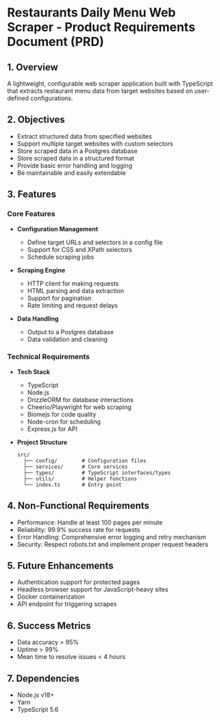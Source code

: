 # Restaurants Daily Menu Web Scraper - Product Requirements Document (PRD)

## 1. Overview
A lightweight, configurable web scraper application built with TypeScript that extracts restaurant menu data from target websites based on user-defined configurations.

## 2. Objectives
- Extract structured data from specified websites
- Support multiple target websites with custom selectors
- Store scraped data in a Postgres database
- Store scraped data in a structured format
- Provide basic error handling and logging
- Be maintainable and easily extendable

## 3. Features

### Core Features
- **Configuration Management**
  - Define target URLs and selectors in a config file
  - Support for CSS and XPath selectors
  - Schedule scraping jobs

- **Scraping Engine**
  - HTTP client for making requests
  - HTML parsing and data extraction
  - Support for pagination
  - Rate limiting and request delays

- **Data Handling**
  - Output to a Postgres database
  - Data validation and cleaning

### Technical Requirements
- **Tech Stack**
  - TypeScript
  - Node.js
  - DrizzleORM for database interactions
  - Cheerio/Playwright for web scraping
  - Biomejs for code quality
  - Node-cron for scheduling
  - Express.js for API

- **Project Structure**
  ```
  src/
    ├── config/        # Configuration files
    ├── services/      # Core services
    ├── types/         # TypeScript interfaces/types
    ├── utils/         # Helper functions
    └── index.ts       # Entry point
  ```

## 4. Non-Functional Requirements
- Performance: Handle at least 100 pages per minute
- Reliability: 99.9% success rate for requests
- Error Handling: Comprehensive error logging and retry mechanism
- Security: Respect robots.txt and implement proper request headers

## 5. Future Enhancements
- Authentication support for protected pages
- Headless browser support for JavaScript-heavy sites
- Docker containerization
- API endpoint for triggering scrapes

## 6. Success Metrics
- Data accuracy > 95%
- Uptime > 99%
- Mean time to resolve issues < 4 hours

## 7. Dependencies
- Node.js v18+
- Yarn
- TypeScript 5.6
